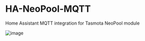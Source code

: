 # HA-NeoPool-MQTT
Home Assistant MQTT integration for Tasmota NeoPool module

![image](https://github.com/alexdelprete/HA-NeoPool-MQTT/assets/7027842/fd404be8-448e-441a-8352-a875f178dfd1)
